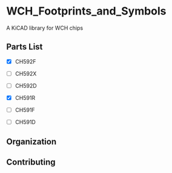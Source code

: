 # WCH_Footprints_and_Symbols
A KiCAD library for WCH chips

## Parts List

- [X] CH592F
- [ ] CH592X
- [ ] CH592D
- [X] CH591R
- [ ] CH591F
- [ ] CH591D


## Organization

## Contributing


